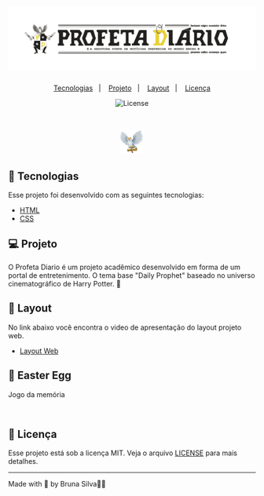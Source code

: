 <h1 align="center">
    <img alt="Profeta Diario" title="Happy" src=".github/bg-header.png" />
</h1>

<p align="center">
  <a href="#-tecnologias">Tecnologias</a>&nbsp;&nbsp;&nbsp;|&nbsp;&nbsp;&nbsp;
  <a href="#-projeto">Projeto</a>&nbsp;&nbsp;&nbsp;|&nbsp;&nbsp;&nbsp;
  <a href="#-layout">Layout</a>&nbsp;&nbsp;&nbsp;|&nbsp;&nbsp;&nbsp;
  <a href="#memo-licença">Licença</a>
</p>

<p align="center">
  <img alt="License" src="https://img.shields.io/static/v1?label=license&message=MIT&color=15C3D6&labelColor=000000">
</p>

<br>

<p align="center">
  <img alt="Profeta diario" src=".github/8.png" width="10%">
</p>

## 🚀 Tecnologias

Esse projeto foi desenvolvido com as seguintes tecnologias:

- [HTML](https://developer.mozilla.org/pt-BR/docs/Web/HTML)
- [CSS](https://developer.mozilla.org/pt-BR/docs/Web/CSS)

## 💻 Projeto

O Profeta Diario é um projeto acadêmico desenvolvido em forma de um portal de entretenimento. O tema base "Daily Prophet" baseado no universo cinematográfico de Harry Potter. 💜

## 🔖 Layout

No link abaixo você encontra o video de apresentação do layout projeto web.

- [Layout Web](https://youtu.be/PUPj-1cDb04)

## 🧠 Easter Egg

Jogo da memória

</details>

<br/>

## :memo: Licença

Esse projeto está sob a licença MIT. Veja o arquivo [LICENSE](LICENSE.md) para mais detalhes.

---

Made with 💖 by Bruna Silva👩‍💻
